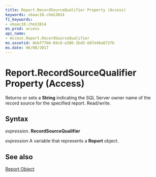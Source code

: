 ```yaml
---
title: Report.RecordSourceQualifier Property (Access)
keywords: vbaac10.chm13814
f1_keywords:
- vbaac10.chm13814
ms.prod: access
api_name:
- Access.Report.RecordSourceQualifier
ms.assetid: 8ebf77b6-69c8-e386-2bd5-687e46a872fb
ms.date: 06/08/2017
---
```



# Report.RecordSourceQualifier Property (Access)

Returns or sets a  **String** indicating the SQL Server owner name of the record source for the specified report. Read/write.


## Syntax

 _expression_. **RecordSourceQualifier**

 _expression_ A variable that represents a **Report** object.


## See also


[Report Object](Access.Report.md)

